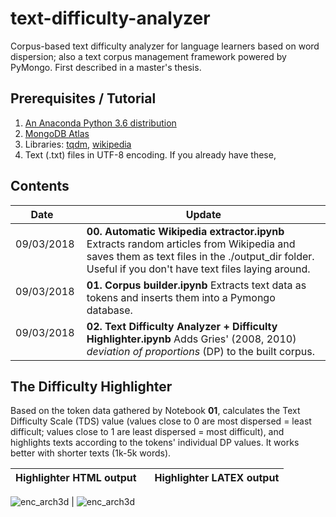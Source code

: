 # text-difficulty-analyzer
Corpus-based text difficulty analyzer for language learners based on word dispersion; also a text corpus management framework powered by PyMongo. First described in a master's thesis.

## Prerequisites / Tutorial
1. [An Anaconda Python 3.6 distribution](https://www.anaconda.com/download/)
2. [MongoDB Atlas](https://www.mongodb.com/download-center?jmp=nav)
3. Libraries: [tqdm](https://anaconda.org/conda-forge/tqdm), [wikipedia](https://anaconda.org/conda-forge/wikipedia)
4. Text (.txt) files in UTF-8 encoding. If you already have these, 

## Contents
| Date          | Update        |
| ------------- | ------------- |    
| 09/03/2018      | **00. Automatic Wikipedia extractor.ipynb** Extracts random articles from Wikipedia and saves them as text files in the ./output_dir folder. Useful if you don't have text files laying around.| 
| 09/03/2018      | **01. Corpus builder.ipynb** Extracts text data as tokens and inserts them into a Pymongo database.| 
| 09/03/2018      | **02. Text Difficulty Analyzer + Difficulty Highlighter.ipynb** Adds Gries' (2008, 2010) *deviation of proportions* (DP) to the built corpus.|

## The Difficulty Highlighter
Based on the token data gathered by Notebook **01**, calculates the Text Difficulty Scale (TDS) value (values close to 0 are most dispersed = least difficult; values close to 1 are least dispersed = most difficult), and highlights texts according to the tokens' individual DP values. It works better with shorter texts (1k-5k words).

| Highlighter HTML output         | Highlighter LATEX output        |
| ------------- | ------------- | 

![enc_arch3d](https://www.dropbox.com/s/b43x8bv5xxbo5q0/enc_arch3d_resized2.jpg?raw=1) | ![enc_arch3d](https://www.dropbox.com/s/b43x8bv5xxbo5q0/enc_arch3d_resized2.jpg?raw=1)
